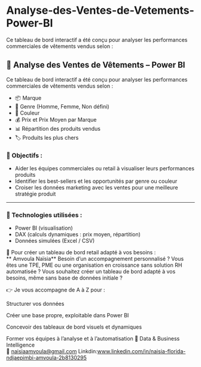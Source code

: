 # Analyse-des-Ventes-de-Vetements-Power-BI
Ce tableau de bord interactif a été conçu pour analyser les performances commerciales de vêtements vendus selon :
## 🧢 Analyse des Ventes de Vêtements – Power BI

Ce tableau de bord interactif a été conçu pour analyser les performances commerciales de vêtements vendus selon :

- 📦 Marque
- 👕 Genre (Homme, Femme, Non défini)
- 🎨 Couleur
- 💰 Prix et Prix Moyen par Marque
- 📊 Répartition des produits vendus
- 🏷️ Produits les plus chers

### 🎯 Objectifs :

- Aider les équipes commerciales ou retail à visualiser leurs performances produits
- Identifier les best-sellers et les opportunités par genre ou couleur
- Croiser les données marketing avec les ventes pour une meilleure stratégie produit



---

### 🔧 Technologies utilisées :

- Power BI (visualisation)
- DAX (calculs dynamiques : prix moyen, répartition)
- Données simulées (Excel / CSV)

📩 Pour créer un tableau de bord retail adapté à vos besoins :  
** Amvoula Naïsia**
Besoin d’un accompagnement personnalisé ?
Vous êtes une TPE, PME ou une organisation en croissance sans solution RH automatisée ?
Vous souhaitez créer un tableau de bord adapté à vos besoins, même sans base de données initiale ?

👉 Je vous accompagne de A à Z pour :

Structurer vos données 

Créer une base propre, exploitable dans Power BI

Concevoir des tableaux de bord visuels et dynamiques

Former vos équipes à l’analyse et à l’automatisation
💼 Data & Business Intelligence  
📧 naisiaamvoula@gmail.com
Linkdin:www.linkedin.com/in/naisia-florida-ndjaepimbi-amvoula-2b8130295
